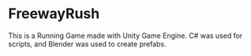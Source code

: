 # FreewayRush

This is a Running Game made with Unity Game Engine. C# was used for scripts, and Blender was used to create prefabs.
